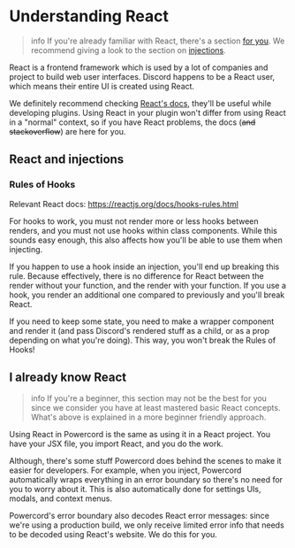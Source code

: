<!--
  Copyright (c) 2020-2021 aetheryx & Cynthia K. Rey
  This work is licensed under a Creative Commons Attribution-NoDerivatives 4.0 International License.
  https://creativecommons.org/licenses/by-nd/4.0
-->

# Understanding React
>info
> If you're already familiar with React, there's a section [for you](#i-already-know-react). We recommend giving a
> look to the section on [injections](#react-and-injections).

React is a frontend framework which is used by a lot of companies and project to build web user interfaces. Discord
happens to be a React user, which means their entire UI is created using React.

We definitely recommend checking [React's docs](https://reactjs.org/docs/getting-started.html), they'll be useful
while developing plugins. Using React in your plugin won't differ from using React in a "normal" context, so if you
have React problems, the docs (~~and stackoverflow~~) are here for you.

<!-- todo: write stuff -->

## React and injections
### Rules of Hooks
Relevant React docs: https://reactjs.org/docs/hooks-rules.html

For hooks to work, you must not render more or less hooks between renders, and you must not use hooks within class
components. While this sounds easy enough, this also affects how you'll be able to use them when injecting.

If you happen to use a hook inside an injection, you'll end up breaking this rule. Because effectively, there is no
difference for React between the render without your function, and the render with your function. If you use a hook,
you render an additional one compared to previously and you'll break React.

If you need to keep some state, you need to make a wrapper component and render it (and pass Discord's rendered stuff
as a child, or as a prop depending on what you're doing). This way, you won't break the Rules of Hooks!

## I already know React
>info
> If you're a beginner, this section may not be the best for you since we consider you have at least mastered basic
> React concepts. What's above is explained in a more beginner friendly approach.

Using React in Powercord is the same as using it in a React project. You have your JSX file, you import React, and
you do the work.

Although, there's some stuff Powercord does behind the scenes to make it easier for developers. For example, when you
inject, Powercord automatically wraps everything in an error boundary so there's no need for you to worry about it.
This is also automatically done for settings UIs, modals, and context menus.

Powercord's error boundary also decodes React error messages: since we're using a production build, we only receive
limited error info that needs to be decoded using React's website. We do this for you.
